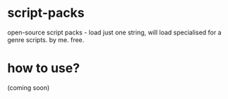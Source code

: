 # script-packs
open-source script packs - load just one string, will load specialised for a genre scripts. by me. free.

# how to use?
(coming soon)
